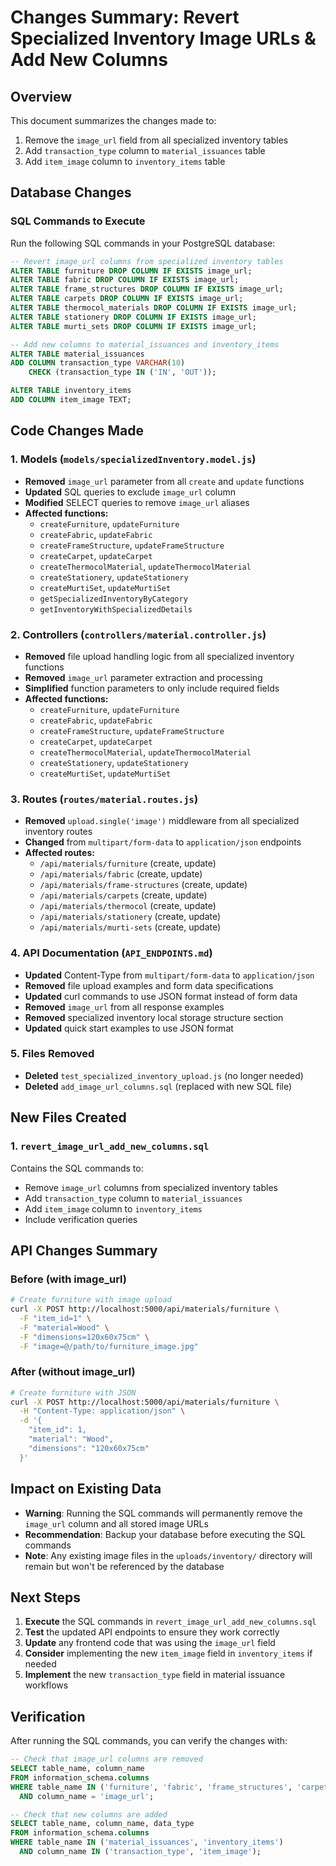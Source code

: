 # Changes Summary: Revert Specialized Inventory Image URLs & Add New Columns

## Overview
This document summarizes the changes made to:
1. Remove the `image_url` field from all specialized inventory tables
2. Add `transaction_type` column to `material_issuances` table
3. Add `item_image` column to `inventory_items` table

## Database Changes

### SQL Commands to Execute
Run the following SQL commands in your PostgreSQL database:

```sql
-- Revert image_url columns from specialized inventory tables
ALTER TABLE furniture DROP COLUMN IF EXISTS image_url;
ALTER TABLE fabric DROP COLUMN IF EXISTS image_url;
ALTER TABLE frame_structures DROP COLUMN IF EXISTS image_url;
ALTER TABLE carpets DROP COLUMN IF EXISTS image_url;
ALTER TABLE thermocol_materials DROP COLUMN IF EXISTS image_url;
ALTER TABLE stationery DROP COLUMN IF EXISTS image_url;
ALTER TABLE murti_sets DROP COLUMN IF EXISTS image_url;

-- Add new columns to material_issuances and inventory_items
ALTER TABLE material_issuances 
ADD COLUMN transaction_type VARCHAR(10) 
    CHECK (transaction_type IN ('IN', 'OUT'));

ALTER TABLE inventory_items 
ADD COLUMN item_image TEXT;
```

## Code Changes Made

### 1. Models (`models/specializedInventory.model.js`)
- **Removed** `image_url` parameter from all `create` and `update` functions
- **Updated** SQL queries to exclude `image_url` column
- **Modified** SELECT queries to remove `image_url` aliases
- **Affected functions:**
  - `createFurniture`, `updateFurniture`
  - `createFabric`, `updateFabric`
  - `createFrameStructure`, `updateFrameStructure`
  - `createCarpet`, `updateCarpet`
  - `createThermocolMaterial`, `updateThermocolMaterial`
  - `createStationery`, `updateStationery`
  - `createMurtiSet`, `updateMurtiSet`
  - `getSpecializedInventoryByCategory`
  - `getInventoryWithSpecializedDetails`

### 2. Controllers (`controllers/material.controller.js`)
- **Removed** file upload handling logic from all specialized inventory functions
- **Removed** `image_url` parameter extraction and processing
- **Simplified** function parameters to only include required fields
- **Affected functions:**
  - `createFurniture`, `updateFurniture`
  - `createFabric`, `updateFabric`
  - `createFrameStructure`, `updateFrameStructure`
  - `createCarpet`, `updateCarpet`
  - `createThermocolMaterial`, `updateThermocolMaterial`
  - `createStationery`, `updateStationery`
  - `createMurtiSet`, `updateMurtiSet`

### 3. Routes (`routes/material.routes.js`)
- **Removed** `upload.single('image')` middleware from all specialized inventory routes
- **Changed** from `multipart/form-data` to `application/json` endpoints
- **Affected routes:**
  - `/api/materials/furniture` (create, update)
  - `/api/materials/fabric` (create, update)
  - `/api/materials/frame-structures` (create, update)
  - `/api/materials/carpets` (create, update)
  - `/api/materials/thermocol` (create, update)
  - `/api/materials/stationery` (create, update)
  - `/api/materials/murti-sets` (create, update)

### 4. API Documentation (`API_ENDPOINTS.md`)
- **Updated** Content-Type from `multipart/form-data` to `application/json`
- **Removed** file upload examples and form data specifications
- **Updated** curl commands to use JSON format instead of form data
- **Removed** `image_url` from all response examples
- **Removed** specialized inventory local storage structure section
- **Updated** quick start examples to use JSON format

### 5. Files Removed
- **Deleted** `test_specialized_inventory_upload.js` (no longer needed)
- **Deleted** `add_image_url_columns.sql` (replaced with new SQL file)

## New Files Created

### 1. `revert_image_url_add_new_columns.sql`
Contains the SQL commands to:
- Remove `image_url` columns from specialized inventory tables
- Add `transaction_type` column to `material_issuances`
- Add `item_image` column to `inventory_items`
- Include verification queries

## API Changes Summary

### Before (with image_url)
```bash
# Create furniture with image upload
curl -X POST http://localhost:5000/api/materials/furniture \
  -F "item_id=1" \
  -F "material=Wood" \
  -F "dimensions=120x60x75cm" \
  -F "image=@/path/to/furniture_image.jpg"
```

### After (without image_url)
```bash
# Create furniture with JSON
curl -X POST http://localhost:5000/api/materials/furniture \
  -H "Content-Type: application/json" \
  -d '{
    "item_id": 1,
    "material": "Wood",
    "dimensions": "120x60x75cm"
  }'
```

## Impact on Existing Data
- **Warning**: Running the SQL commands will permanently remove the `image_url` column and all stored image URLs
- **Recommendation**: Backup your database before executing the SQL commands
- **Note**: Any existing image files in the `uploads/inventory/` directory will remain but won't be referenced by the database

## Next Steps
1. **Execute** the SQL commands in `revert_image_url_add_new_columns.sql`
2. **Test** the updated API endpoints to ensure they work correctly
3. **Update** any frontend code that was using the `image_url` field
4. **Consider** implementing the new `item_image` field in `inventory_items` if needed
5. **Implement** the new `transaction_type` field in material issuance workflows

## Verification
After running the SQL commands, you can verify the changes with:
```sql
-- Check that image_url columns are removed
SELECT table_name, column_name 
FROM information_schema.columns 
WHERE table_name IN ('furniture', 'fabric', 'frame_structures', 'carpets', 'thermocol_materials', 'stationery', 'murti_sets')
  AND column_name = 'image_url';

-- Check that new columns are added
SELECT table_name, column_name, data_type 
FROM information_schema.columns 
WHERE table_name IN ('material_issuances', 'inventory_items')
  AND column_name IN ('transaction_type', 'item_image');
```
